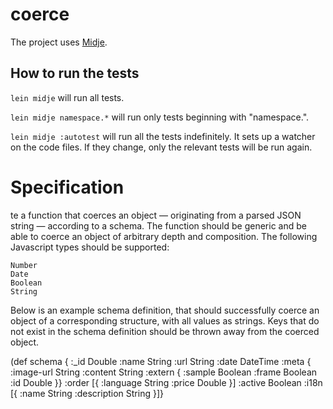 # coerce

The project uses [Midje](https://github.com/marick/Midje/).

## How to run the tests

`lein midje` will run all tests.

`lein midje namespace.*` will run only tests beginning with "namespace.".

`lein midje :autotest` will run all the tests indefinitely. It sets up a
watcher on the code files. If they change, only the relevant tests will be
run again.

# Specification

te a function that coerces an object — originating from a parsed JSON string — according to a schema. The function should be generic and be able to coerce an object of arbitrary depth and composition. The following Javascript types should be supported:

    Number
    Date
    Boolean
    String

Below is an example schema definition, that should successfully coerce an object of a corresponding structure, with all values as strings. Keys that do not exist in the schema definition should be thrown away from the coerced object.

(def schema {
    :_id  Double
    :name String
    :url  String
    :date DateTime
    :meta {
        :image-url String
        :content   String
        :extern {
            :sample Boolean
            :frame  Boolean
            :id     Double
            }}
        :order [{
            :language String
            :price    Double
            }]
        :active Boolean
        :i18n [{
            :name String
            :description String
            }]}


